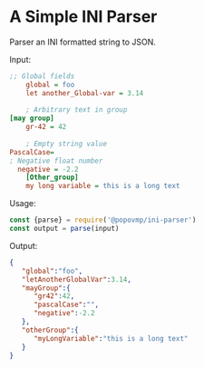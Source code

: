 # A Simple INI Parser

Parser an INI formatted string to JSON.

Input:
```ini
;; Global fields
    global = foo
    let another_Global-var = 3.14
    
    ; Arbitrary text in group
[may group]
    gr-42 = 42
    
    ; Empty string value
PascalCase=
; Negative float number
  negative = -2.2
    [Other_group]
    my long variable = this is a long text
```

Usage:
```js
const {parse} = require('@popovmp/ini-parser')
const output = parse(input)
```

Output:

```json
{
   "global":"foo",
   "letAnotherGlobalVar":3.14,
   "mayGroup":{
      "gr42":42,
      "pascalCase":"",
      "negative":-2.2
   },
   "otherGroup":{
      "myLongVariable":"this is a long text"
   }
}
```
